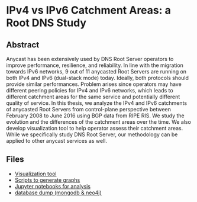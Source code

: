 # IPv4 vs IPv6 Catchment Areas: a Root DNS Study

## Abstract

Anycast has been extensively used by DNS Root Server operators to improve
performance, resilience, and reliability. In line with the migration 
towards IPv6 networks, 9 out of 11 anycasted Root Servers are running on
both IPv4 and IPv6 (dual-stack mode) today. Ideally, both protocols should
provide similar performances. Problem arises since operators may have 
different peering policies for IPv4 and IPv6 networks, which leads to 
different catchment areas for the same service and potentially different 
quality of service. In this thesis, we analyze the IPv4 and IPv6 
catchments of anycasted Root Servers from control-plane perspective between
February 2008 to June 2016 using BGP data from RIPE RIS. We study the 
evolution and the differences of the catchment areas over the time. We 
also develop visualization tool to help operator assess their catchment 
areas. While we specifically study DNS Root Server, our methodology can be 
applied to other anycast services as well.

## Files

- [Visualization tool](anycast_dns_monitoring/)
- [Scripts to generate graphs](scripts/analysis) 
- [Jupyter notebooks for analysis](scripts/Notebook)
- [database dump (mongodb & neo4j)](db/)


